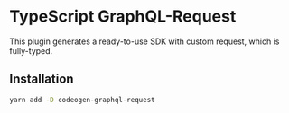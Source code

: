 # TypeScript GraphQL-Request
This plugin generates a ready-to-use SDK with custom request, which is fully-typed.

## Installation
```sh
yarn add -D codeogen-graphql-request
```